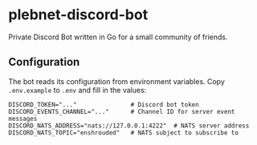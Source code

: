 # plebnet-discord-bot
Private Discord Bot written in Go for a small community of friends.

## Configuration

The bot reads its configuration from environment variables. Copy `.env.example`
to `.env` and fill in the values:

```
DISCORD_TOKEN="..."               # Discord bot token
DISCORD_EVENTS_CHANNEL="..."      # Channel ID for server event messages
DISCORD_NATS_ADDRESS="nats://127.0.0.1:4222"  # NATS server address
DISCORD_NATS_TOPIC="enshrouded"   # NATS subject to subscribe to
```
